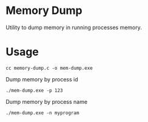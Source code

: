# Memory Dump
Utility to dump memory in running processes memory.

# Usage

```
cc memory-dump.c -o mem-dump.exe
```

Dump memory by process id

```
./mem-dump.exe -p 123
```

Dump memory by process name

```
./mem-dump.exe -n myprogram
```

